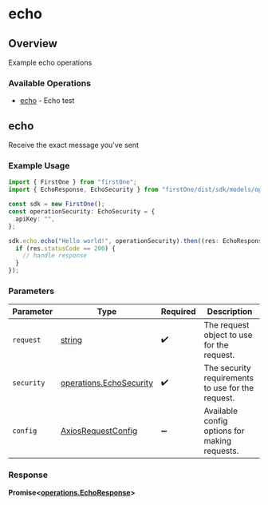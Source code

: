 # echo

## Overview

Example echo operations

### Available Operations

* [echo](#echo) - Echo test

## echo

Receive the exact message you've sent

### Example Usage

```typescript
import { FirstOne } from "firstOne";
import { EchoResponse, EchoSecurity } from "firstOne/dist/sdk/models/operations";

const sdk = new FirstOne();
const operationSecurity: EchoSecurity = {
  apiKey: "",
};

sdk.echo.echo("Hello world!", operationSecurity).then((res: EchoResponse) => {
  if (res.statusCode == 200) {
    // handle response
  }
});
```

### Parameters

| Parameter                                                          | Type                                                               | Required                                                           | Description                                                        |
| ------------------------------------------------------------------ | ------------------------------------------------------------------ | ------------------------------------------------------------------ | ------------------------------------------------------------------ |
| `request`                                                          | [string](../../models//.md)                                        | :heavy_check_mark:                                                 | The request object to use for the request.                         |
| `security`                                                         | [operations.EchoSecurity](../../models/operations/echosecurity.md) | :heavy_check_mark:                                                 | The security requirements to use for the request.                  |
| `config`                                                           | [AxiosRequestConfig](https://axios-http.com/docs/req_config)       | :heavy_minus_sign:                                                 | Available config options for making requests.                      |


### Response

**Promise<[operations.EchoResponse](../../models/operations/echoresponse.md)>**

